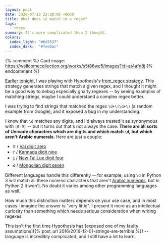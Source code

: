 ```yaml
---
layout: post
date: 2020-07-13 22:20:06 +0000
title: What does \d match in a regex?
tags:
  - regex
summary: It's more complicated than I thought.
colors:
  index_light: "#6d5537"
  index_dark:  "#feebac"
---
```


{% comment %}
  Card image: https://wellcomecollection.org/works/s5t86we5/images?id=at4afn8j
{% endcomment %}

[Earlier tonight](https://twitter.com/alexwlchan/status/1282771306824511488), I was playing with Hypothesis's [from_regex strategy](https://hypothesis.readthedocs.io/en/latest/data.html#hypothesis.strategies.from_regex).
This strategy generates strings that match a given regex, and I thought it might be a good way to debug especially gnarly regexes -- by seeing examples of matching strings, maybe I could understand a complex regex better.

I was trying to find strings that matched the regex `\d+\(\d+\)` (a random example from Google), and it exposed a bug in my understanding.

I know that `\d` matches any digits, and I'd always treated it as synonymous with `[0-9]` -- but it turns out that's not always the case.
**There are all sorts of Unicode characters which are digits and which match `\d`, but which aren't Arabic numerals.**
Here are just a couple:

- ꘠ / [Vai digit zero](https://www.fileformat.info/info/unicode/char/a620/index.htm)
- ೯ / [Kannada digit nine](https://www.fileformat.info/info/unicode/char/0cef/index.htm)
- ᧔ / [New Tai Lue digit four](https://www.fileformat.info/info/unicode/char/19d4/index.htm)
- ᠗ / [Mongolian digit seven](https://www.fileformat.info/info/unicode/char/1817/index.htm)

Different languages handle this differently -- for example, using `\d` in Python 3 will match all these numeric characters that aren't [Arabic numerals](https://en.wikipedia.org/wiki/Arabic_numerals), but in Python 2 it won't.
No doubt it varies among other programming languages as well.

How much this distinction matters depends on your use case, and in most cases I imagine the answer is "very little".
I present it more as an intellectual curiosity than something which needs serious consideration when writing regexes.

This isn't the first time Hypothesis has [exposed one of my faulty assumptions]({% post_url 2016/2016-12-01-strings-are-terrible %}) -- language is incredibly complicated, and I still have a lot to learn.
